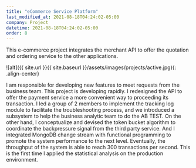 ```yaml
---
title: "eCommerce Service Platform"
last_modified_at: 2021-08-18T04:24:02-05:00
company: Project
datetime: 2021-08-18T04:24:02-05:00
order: 8
---
```


This e-commerce project integrates the merchant API to offer the quotation and ordering service to the other applications.  

![alt]({{ site.url }}{{ site.baseurl }}/assets/images/projects/active.jpg){: .align-center}

I am responsible for developing new features to meet requests from the business team. This project is developing rapidly. I redesigned the API to offer the payment service a more convenient way to proceeding its transaction. I led a group of 2 members to implement the tracking log module to facilitate the troubleshooting process, and we introduced a subsystem to help the business analytic team to do the AB TEST. On the other hand, I conceptualize and devised the token bucket algorithm to coordinate the backpressure signal from the third party service. And I integrated MongoDB change stream with functional programming to promote the system performance to the next level. Eventually, the throughput of the system is able to reach 300 transactions per second. This is the first time I applied the statistical analysis on the production environment. 
